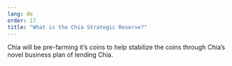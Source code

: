 ```yaml
---
lang: de
order: 17
title: "What is the Chia Strategic Reserve?"
---
```


Chia will be pre-farming it’s coins to help stabilize the coins through Chia’s novel business plan of lending Chia.
